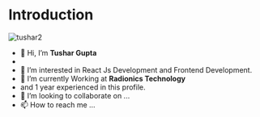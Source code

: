 # Introduction





![tushar2](https://user-images.githubusercontent.com/100976552/220819062-65797441-daf7-4071-80c3-aee950065368.jpg)






- 👋 Hi, I’m **Tushar Gupta**
- 
- 👀 I’m interested in React Js Development and  Frontend Development.
- 🌱 I’m currently Working at **Radionics Technology**
- and 1 year experienced in this profile.
- 💞️ I’m looking to collaborate on ...
- 📫 How to reach me ...

<!---
Tushar24042002/Tushar24042002 is a ✨ special ✨ repository because its `README.md` (this file) appears on your GitHub profile.
You can click the Preview link to take a look at your changes.
--->
